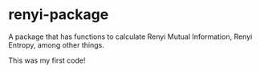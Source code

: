 # renyi-package
A package that has functions to calculate Renyi Mutual Information, Renyi Entropy, among other things. 

This was my first code!
